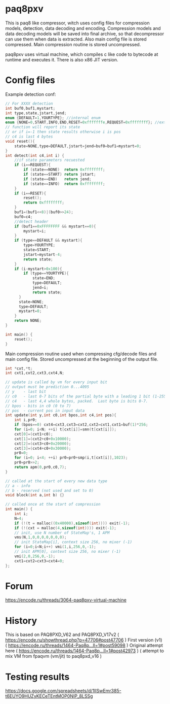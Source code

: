 # paq8pxv

This is paq8 like compressor, witch uses config files for compression models, detection, data decoding and encoding.
Compression models and data decoding models will be saved into final archive, so that decompressor can use them when data is extracted.
Also main config file is stored compressed. Main compression routine is stored uncompressed.

paq8pxv uses virtual machine, which compiles c like code to bytecode at runtime and executes it.
There is also x86 JIT version.

# Config files
Example detection conf:
```c
// For XXXX detection
int buf0,buf1,mystart;
int type,state,jstart,jend;
enum {DEFAULT=1,YOURTYPE}; //internal enum
enum {NONE=0,START,INFO,END,RESET=0xfffffffe,REQUEST=0xffffffff}; //external enum
// function will report its state 
// or if i=-1 then state results otherwise i is pos
// c4 is last 4 bytes
void reset(){
    state=NONE,type=DEFAULT,jstart=jend=buf0=buf1=mystart=0;
}
int detect(int c4,int i) {
    //if state parameters recuested
    if (i==REQUEST){
        if (state==NONE)  return 0xffffffff;
        if (state==START) return jstart;
        if (state==END)   return jend;
        if (state==INFO)  return 0xffffffff;
    }
    if (i==RESET){
        reset();
        return 0xffffffff;
    }
    buf1=(buf1<<8)|(buf0>>24);
    buf0=c4;
    //detect header
    if (buf1==0xFFFFFFFF && mystart==0){
        mystart=i;
    }
    if (type==DEFAULT && mystart){
        type=YOURTYPE;
        state=START; 
        jstart=mystart-4;
        return state;
    }
    if (i-mystart>0x100){
        if (type==YOURTYPE){
            state=END;
            type=DEFAULT;
            jend=i;
            return state;
      }
      state=NONE;
      type=DEFAULT;
      mystart=0;
    }
    return NONE;
}

int main() {
    reset();
}
```
Main compression routine used when compressing cfg/decode files and main config file.
Stored uncompressed at the beginning of the output file.
```c
int *cxt,*t;
int cxt1,cxt2,cxt3,cxt4,N;

// update is called by vm for every input bit
// output must be prediction 0...4095
// y    - last bit
// c0   - last 0-7 bits of the partial byte with a leading 1 bit (1-255)
// c4   - last 4,4 whole bytes, packed.  Last byte is bits 0-7.
// bpos - bits in c0 (0 to 7)
// pos  - current pos in input data
int update(int y,int c0,int bpos,int c4,int pos){
    int i,pr0;
    if (bpos==0) cxt4=cxt3,cxt3=cxt2,cxt2=cxt1,cxt1=buf(1)*256;
    for (i=0; i<N; ++i) t[cxt[i]]=smn(t[cxt[i]]);
    cxt[0]=(cxt1+c0);
    cxt[1]=(cxt2+c0+0x10000);
    cxt[2]=(cxt3+c0+0x20000);
    cxt[3]=(cxt4+c0+0x30000);
    pr0=0;
    for (i=0; i<4; ++i) pr0=pr0+smp(i,t[cxt[i]],1023);
    pr0=pr0>>2;
    return apm(0,pr0,c0,7);
}

// called at the start of every new data type
// a - info
// b - reserved (not used and set to 0)
void block(int a,int b) {}

// called once at the start of compression
int main() {
    int i;
    N=4;
    if (!(t = malloc((0x40000),sizeof(int)))) exit(-1);
    if (!(cxt = malloc(4,sizeof(int)))) exit(-1);
    // init, use N number of StateMap's, 1 APM
    vms(N,1,0,0,0,0,0,0,0);
    // init StateMap[i], context size 256, no mixer (-1)
    for (i=0;i<N;i++) vmi(1,i,256,0,-1);
    // init APM[0], context size 256, no mixer (-1)
    vmi(2,0,256,0,-1);
    cxt1=cxt2=cxt3=cxt4=0;
};
```
# Forum
https://encode.ru/threads/3064-paq8pxv-virtual-machine
# History
This is based on PAQ8PXD_V62 and PAQ8PXD_V17v2 ( https://encode.ru/showthread.php?p=47706#post47706 )
First version (v1) ( https://encode.ru/threads/1464-Paq8p...ll=1#post59098 )
Original attempt here ( https://encode.ru/threads/1464-Paq8p...ll=1#post42973 ) ( attempt to mix VM from fpaqvm (vm/jit) to paq8pxd_v16 )

# Testing results
https://docs.google.com/spreadsheets/d/1IlSwEmr385-t6EUYO9HUZyKECeTEntMOP0NIP_8LSSg
